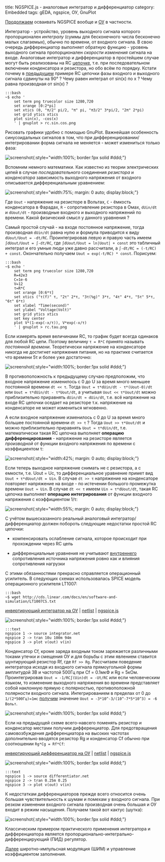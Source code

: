 title: NGSPICE.js - аналоговые интегратор и дифференциатор
category: Embedded 
tags: gEDA, ngspice, ОУ, GnuPlot

[Продолжаем]({filename}../2016-10-28-ngspice-introduction/2016-10-28-ngspice-introduction.md) осваивать NGSPICE вообще и [ОУ]({filename}../2016-11-18-op-amp-basics/2016-11-18-op-amp-basics.md) в частности.

Интегратор - устройство, уровень выходного сигнала которого пропорционален *интегралу* (суммы для бесконечного числа бесконечно малых слагаемых), обычно по времени, от входного сигнала. В свою очередь дифференциатор выполняет обратную функцию - уровень выходного сигнала пропорционален *скорости изменения* сигнала на входе. Аналоговые интегратор и дифференциатор в простейшем случае могут быть реализованы на RC [цепочке]({filename}../2016-10-29-ngspice-rc/2016-10-29-ngspice-rc.md), т.е. при последовательном включении конденсатора и резистора, но обо всём по порядку. Кстати почему в [предыдущем]({filename}../2016-10-29-ngspice-rc/2016-10-29-ngspice-rc.md) примере RC цепочки фазы входного и выходного сигнала сдвинуты на 90° ? Чему равен интеграл от sin(x) по x ? Чему равна производная от sin(x) ? 

    :::bash
    ~$ echo '
        set term png truecolor size 1280,720
        set xrange [0:2*pi]
        set xtics (0, "π/2" pi/2, "π" pi, "π3/2" 3*pi/2, "2π" 2*pi)
        set grid ytics xtics
        plot sin(x), -cos(x)
        ' | gnuplot > rc.sin.cos.png

Рисовать графики удобно с помощью GnuPlot. Важнейшая особенность синусоидальных сигналов в том, что при дифференцировании/интегрировании форма сигнала не меняется - может измениться только фаза:

![screenshot]({attach}rc.sin.cos.png){:style="width:100%; border:1px solid #ddd;"}

Вспомним немного математики. Как известно из теории электрических цепей в случае *последовательного* соединения *резистора* и *конденсатора* зависимость выходного напряжения от входного описывается дифференциальным уравнением:

![screenshot]({attach}main-formula.svg){:style="width:75%; margin: 0 auto; display:block;"}

Где ```Uout``` - напряжение на резисторе в Вольтах, ```С``` - ёмкость конденсатора в Фарадах, ```R``` - сопротивление резистора в Омах, ```dUin/dt``` и ```dUout/dt``` - производные входного и выходного напряжений по времени. Какой физический смысл у данного уравнения ?

Самый простой случай - на входе постоянное напряжение, тогда производная ```dUin/dt``` равна нулю и формула приводится к виду ```dUout/Uout = -dt/RC```. Проинтегрировав левую и правую часть имеем ```∫dUout/Uout = ∫-dt/RC```, где ```∫dUout/Uout = ln|Uout| + const``` это табличный интеграл и его умные люди уже давно рассчитали, а ```∫-dt/RC = (-t/RC) + const```. Окончательно получаем ```Uout = exp(-t/RC) * const```. Порисуем:

    :::bash
    ~$ echo '
        set term png truecolor size 1280,720
        R=42e3
        C=1e-6
        V=12
        τ=R*C
        set xrange [0:6*τ]
        set xtics ("τ(f)" τ, "2τ" 2*τ, "3τ(%g)" 3*τ, "4τ" 4*τ, "5τ" 5*τ, "6τ" 6*τ)
        set xlabel "Time(second)"
        set ylabel "Voltage(Volt)"
        set grid ytics xtics
        set key center
        plot V*(1-exp(-x/τ)), V*exp(-x/τ)
        ' | gnuplot > rc.tau.png

Если измерять время величинами RC, то график будет всегда одинаков для любой RC цепи. Поэтому величину ```τ = R*C``` принято называть *постоянной времени*. Теоретически напряжение на конденсаторе никогда не достигнет напряжения питания, но на практике считается что времени 5τ и более уже достаточно: 

![screenshot]({attach}rc.tau.png){:style="width:100%; border:1px solid #ddd;"}

В противоположность к предыдущему случаю предположим, что входное напряжение изменилось с 0 до U за время много меньшее постоянной времени ```dt << τ```. Тогда ```Uout = τ*dUin/dt - τ*(Uout-0)/dt``` или ```Uout = τ*dUin/dt - τ*Uout/dt```, а учитывая ```Uout << τ*Uout/dt``` можно приблизительно приравнять ```dUin/dt ≈ dUin/dt```, т.е. всё напряжение на входе RC цепочки оседает на резисторе т.к. напряжение на конденсаторе не может измениться мгновенно.

А если входное напряжение изменилось с 0 до U за время много большее постоянной времени ```dt >> τ``` ? Тогда ```Uout >> τ*Uout/dt``` и можно приблизительно приравнять ```Uout ≈ τ*dUin/dt```, т.е. математически такая RC цепочка выполняет **операцию дифференцирования** - напряжение на резисторе является *производной* от функции входного напряжения по времени с коэффициентом τ:

![screenshot]({attach}differentiator.svg){:style="width:42%; margin: 0 auto; display:block;"}

Если теперь выходное напряжение снимать не с резистора, а с емкости, т.е. Uout = Uc, то дифференциальное уравнение примет вид ```Uout + τ*dUout/dt = Uin```. В случае ```dt >> τ``` напряжение на конденсаторе повторяет напряжение на входе - по истечении большого промежутка времени ```Uout ≈ Uin```. В случае ```dt << τ``` имеем  ```Uin ≈ τ*dUout/dt```, такая RC цепочка выполняет **операцию интегрирования** от функции входного напряжения c коэффициентом 1/τ:

![screenshot]({attach}integrator.svg){:style="width:55%; margin: 0 auto; display:block;"}

С учётом вышесказанного реальный аналоговый интегратор/дифференциатор должен побороть следующие недостатки простой RC цепочки:

  - компенсировать ослабление сигнала, которое происходит при прохождении через RC цепь

  - дифференциальные уравнения не учитывают [внутреннего]({filename}../2016-11-04-input-output-impedance/2016-11-04-input-output-impedance.md) сопротивления источника напряжения ровно как и влияния сопротивления нагрузки 

<!-- 
<a href="{attach}LT1007CS.txt"></a>
-->

С этими обязанностями прекрасно справляется операционный усилитель. В следующих схемах использовалась SPICE модель операционного усилителя LT1007:

    :::bash
    ~$ wget http://cds.linear.com/docs/en/software-and-simulation/LT1007CS.txt

[инвертирующий интегратор на ОУ]({attach}integrator.sch) | [netlist]({attach}integrator.net) | [ngspice.js](https://ngspice.js.org/?gist=fc93f44bdc51d7769320c239e98b86f7)

![screenshot]({attach}show-img-integrator.png){:style="width:100%; border:1px solid #ddd;"}

    :::text
    ngspice 1 -> source integrator.net
    ngspice 2 -> tran 10u 100m 94m
    ngspice 3 -> plot v(out) v(in)

Конденсатор Сf, кроме заряда входным током заряжается различными токами утечки и смещения ОУ и для борьбы с этим явлением ставится шунтирующий резистор Rf, где ```Rf >> Rg```. Рассчитаем поведение интегратора исходя из входного сигнала прямоугольной формы амплитудой 3В и частотой 500Гц при Сf = 0.1мкФ и Rg = 5кОм. Проинтегрировав ```Uout = -1/RC∫(Uin)dt = -Ut/RC``` или если человеческим языком, то изменение выходного напряжения во времени представляет собой наклонную прямую с полярностью, противоположной полярности входного сигнала. Интегрированием в пределах от 0 до ```1/(2*500Гц)=1мс``` [получим](https://bc.js.org/) значение ```Uout = -3*10^-3/(10^-7*5*10^3) = -6 Вольт```.

![screenshot]({attach}integrator-canvas.png){:style="width:100%; border:1px solid #ddd;"}

Если на предыдущей схеме всего-навсего поменять резистор и конденсатор местами получим дифференциатор. Для предотвращения самовозбуждения дифференциатора на высоких частотах дополнительно вводятся резистор Rg и конденсатор Cf обычно при соотношении ```Rg*Cg = Rf*Cf```: 

[инвертирующий дифференциатор на ОУ]({attach}differentiator.sch) | [netlist]({attach}differentiator.net) | [ngspice.js](https://ngspice.js.org/?gist=e7cdf966f76ff7eef4d726f3af2cae31)

![screenshot]({attach}show-img-differentiator.png){:style="width:100%; border:1px solid #ddd;"}

    :::text
    ngspice 1 -> source differentiator.net
    ngspice 2 -> tran 0.25m 0.25
    ngspice 3 -> plot v(out) v(in)

К недостаткам дифференциаторов прежде всего относится очень большая чувствительность к шумам и помехам у входного сигнала.  При резком изменении входного сигнала производная очень большая и ОУ входит в режим насыщения. Получаем такой вот кактус (шутка):

![screenshot]({attach}differentiator-canvas.png){:style="width:100%; border:1px solid #ddd;"}

Классическим примером практического применения интегратора и дифференциатора является пропорционально-интегрально-дифференцирующий (ПИД) регулятор.

[Далее]({filename}../2016-12-05-duty-cycle-control/2016-12-05-duty-cycle-control.md) широтно-импульсная модуляция (ШИМ) и управление коэффициентом заполнения.